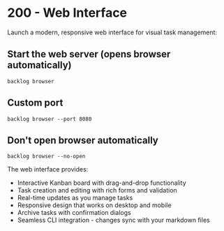 # 200 - Web Interface

Launch a modern, responsive web interface for visual task management:

## Start the web server (opens browser automatically)

```
backlog browser
```

## Custom port

```
backlog browser --port 8080
```

## Don't open browser automatically

```
backlog browser --no-open
```

The web interface provides:

- Interactive Kanban board with drag-and-drop functionality
- Task creation and editing with rich forms and validation
- Real-time updates as you manage tasks
- Responsive design that works on desktop and mobile
- Archive tasks with confirmation dialogs
- Seamless CLI integration - changes sync with your markdown files
